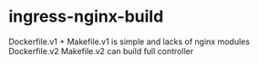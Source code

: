 # ingress-nginx-build
Dockerfile.v1  + Makefile.v1 is simple and lacks of nginx modules
 Dockerfile.v2   Makefile.v2  can build full controller
